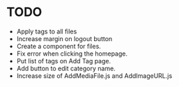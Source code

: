 # TODO

- Apply tags to all files
- Increase margin on logout button
- Create a component for files.
- Fix error when clicking the homepage.
- Put list of tags on Add Tag page.
- Add button to edit category name.
- Increase size of AddMediaFile.js and AddImageURL.js